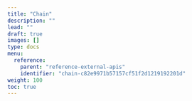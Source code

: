 ```yaml
---
title: "Chain"
description: ""
lead: ""
draft: true
images: []
type: docs
menu:
  reference:
    parent: "reference-external-apis"
    identifier: "chain-c82e9971b57157cf51f2d1219192201d"
weight: 100
toc: true
---
```


